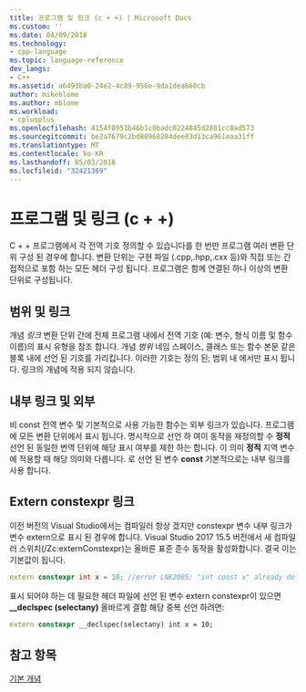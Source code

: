```yaml
---
title: 프로그램 및 링크 (c + +) | Microsoft Docs
ms.custom: ''
ms.date: 04/09/2018
ms.technology:
- cpp-language
ms.topic: language-reference
dev_langs:
- C++
ms.assetid: a6493ba0-24e2-4c89-956e-9da1dea660cb
author: mikeblome
ms.author: mblome
ms.workload:
- cplusplus
ms.openlocfilehash: 4154f0951b46b1c8badc0224845d2881cc8ad573
ms.sourcegitcommit: be2a7679c2bd80968204dee03d13ca961eaa31ff
ms.translationtype: MT
ms.contentlocale: ko-KR
ms.lasthandoff: 05/03/2018
ms.locfileid: "32421369"
---
```

# <a name="program-and-linkage--c"></a>프로그램 및 링크 (c + +)

C + + 프로그램에서 각 전역 기호 정의할 수 있습니다를 한 번만 프로그램 여러 변환 단위 구성 된 경우에 합니다. 변환 단위는 구현 파일 (.cpp,.hpp,.cxx 등)와 직접 또는 간접적으로 포함 하는 모든 헤더 구성 됩니다. 프로그램은 함께 연결된 하나 이상의 변환 단위로 구성됩니다. 

## <a name="linkage-vs-scope"></a>범위 및 링크

개념 *링크* 변환 단위 간에 전체 프로그램 내에서 전역 기호 (예: 변수, 형식 이름 및 함수 이름)의 표시 유형을 참조 합니다. 개념 *범위* 네임 스페이스, 클래스 또는 함수 본문 같은 블록 내에 선언 된 기호를 가리킵니다. 이러한 기호는 정의 된; 범위 내 에서만 표시 됩니다. 링크의 개념에 적용 되지 않습니다.

## <a name="external-vs-internal-linkage"></a>내부 링크 및 외부

비 const 전역 변수 및 기본적으로 사용 가능한 함수는 외부 링크가 있습니다. 프로그램에 모든 변환 단위에서 표시 됩니다. 명시적으로 선언 하 여이 동작을 재정의할 수 **정적** 선언 된 동일한 번역 단위에 해당 표시 여부를 제한 하는 합니다. 이 의미 **정적** 지역 변수에 적용할 때 해당 의미와 다릅니다. 로 선언 된 변수 **const** 기본적으로는 내부 링크를 사용 합니다.

## <a name="extern-constexpr-linkage"></a>Extern constexpr 링크

이전 버전의 Visual Studio에서는 컴파일러 항상 겠지만 constexpr 변수 내부 링크가 변수 extern으로 표시 된 경우에 합니다. Visual Studio 2017 15.5 버전에서 새 컴파일러 스위치(/Zc:externConstexpr)는 올바른 표준 준수 동작을 활성화합니다. 결국 이는 기본값이 됩니다.

```cpp
extern constexpr int x = 10; //error LNK2005: "int const x" already defined
```

표시 되어야 하는 데 필요한 헤더 파일에 선언 된 변수 extern constexpr이 있으면 **__declspec (selectany)** 올바르게 결합 해당 중복 선언 하려면:

```cpp
extern constexpr __declspec(selectany) int x = 10;
```

## <a name="see-also"></a>참고 항목

 [기본 개념](../cpp/basic-concepts-cpp.md)